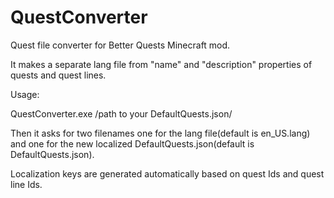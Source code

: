 # QuestConverter
Quest file converter for Better Quests Minecraft mod.

It makes a separate lang file from "name" and "description" properties of quests and quest lines.

Usage: 

QuestConverter.exe /path to your DefaultQuests.json/

Then it asks for two filenames one for the lang file(default is en_US.lang) and one for the new localized DefaultQuests.json(default is DefaultQuests.json).
  
Localization keys are generated automatically based on quest Ids and quest line Ids.
